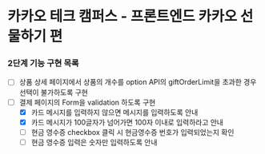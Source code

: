 # 카카오 테크 캠퍼스 - 프론트엔드 카카오 선물하기 편

### 2단계 기능 구현 목록
- [ ] 상품 상세 페이지에서 상품의 개수를 option API의 giftOrderLimit을 초과한 경우 선택이 불가하도록 구현
- [ ] 결제 페이지의 Form을 validation 하도록 구현
  - [x] 카드 메시지를 입력하지 않으면 메시지를 입력하도록 안내
  - [x] 카드 메시지가 100글자가 넘어가면 100자 이내로 입력하라고 안내
  - [ ] 현금 영수증 checkbox 클릭 시 현금영수증 번호가 입력되었는지 확인
  - [ ] 현금 영수증 입력은 숫자만 입력하도록 안내